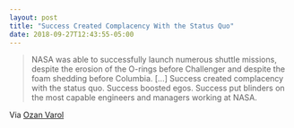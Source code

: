 ```yaml
---
layout: post
title: "Success Created Complacency With the Status Quo"
date: 2018-09-27T12:43:55-05:00
---
```


>NASA was able to successfully launch numerous shuttle missions,
>despite the erosion of the O-rings before Challenger and despite the
>foam shedding before Columbia.
>[...] Success created complacency with the status quo. Success boosted
>egos. Success put blinders on the most capable engineers and managers
>working at NASA.

Via [Ozan Varol](https://ozanvarol.com/why-nothing-fails-like-success/)
